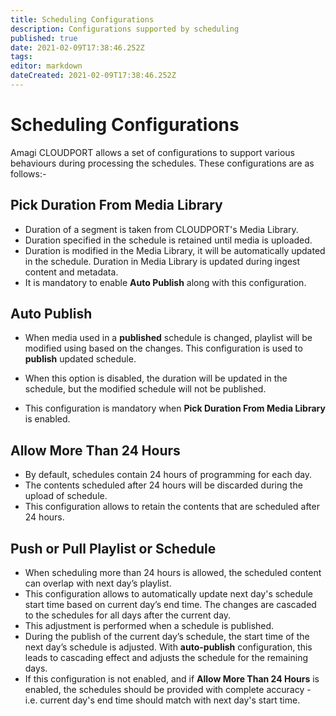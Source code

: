 ```yaml
---
title: Scheduling Configurations
description: Configurations supported by scheduling
published: true
date: 2021-02-09T17:38:46.252Z
tags: 
editor: markdown
dateCreated: 2021-02-09T17:38:46.252Z
---
```


# Scheduling Configurations

Amagi CLOUDPORT allows a set of configurations to support various behaviours during processing the schedules. These configurations are as follows:-

## Pick Duration From Media Library

- Duration of a segment is taken from CLOUDPORT's Media Library.
- Duration specified in the schedule is retained until media is uploaded.
- Duration is modified in the Media Library, it will be automatically updated in the schedule. Duration in Media Library is updated during ingest content and metadata.
 - It is mandatory to enable **Auto Publish** along with this configuration.

## Auto Publish

 - When media used in a **published** schedule is changed, playlist will be modified using based on the changes. This configuration is used to **publish** updated schedule.
 
 - When this option is disabled, the duration will be updated in the schedule, but the modified schedule will not be published.
 
 - This configuration is mandatory when **Pick Duration From Media Library** is enabled.
 
 ## Allow More Than 24 Hours
 
 - By default, schedules contain 24 hours of programming for each day.
 - The contents scheduled after 24 hours will be discarded during the upload of schedule.
 - This configuration allows to retain the contents that are scheduled after 24 hours.
 
 ## Push or Pull Playlist or Schedule
 
 - When scheduling more than 24 hours is allowed, the scheduled content can overlap with next day’s playlist.
 - This configuration allows to automatically update next day's schedule start time based on current day’s end time. The changes are cascaded to the schedules for all days after the current day.
 - This adjustment is performed when a schedule is published.
 - During the publish of the current day’s schedule, the start time of the next day’s schedule is adjusted. With **auto-publish** configuration, this leads to cascading effect and adjusts the schedule for the remaining days.
  - If this configuration is not enabled, and if **Allow More Than 24 Hours** is enabled, the schedules should be provided with complete accuracy - i.e. current day's end time should match with next day's start time.


